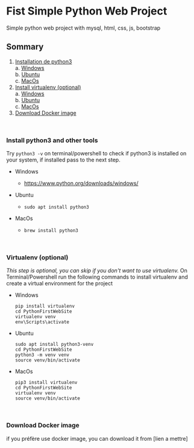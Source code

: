 # Fist Simple Python Web Project
Simple python web project with mysql, html, css, js, bootstrap

## Sommary
1. [Installation de python3](#installation-de-python3)<br>
    a. [Windows](#windows)<br>
    b. [Ubuntu](#ubuntu)<br>
    c. [MacOs](#macos)  <br>
2. [Install virtualenv (optional)](#install-virtualenv-(optional))<br>
    a. [Windows](#windows)<br>
    b. [Ubuntu](#ubuntu)<br>
    c. [MacOs](#macos)<br>
3. [Download Docker image](#download-docker-image)<br>

<br>

### Install python3 and other tools

Try `python3 -v` on terminal/powershell to check if python3 is installed on your system, if installed pass to the next step.

- Windows
    - https://www.python.org/downloads/windows/

- Ubuntu
    - `sudo apt install python3`

- MacOs
    - `brew install python3`

<br>

### Virtualenv (optional)

*This step is optional, you can skip if you don't want to use virtualenv.*
On Terminal/Powershell run the following commands to install virtualenv and create a virtual environment for the project

- Windows
    ```
    pip install virtualenv
    cd PythonFirstWebSite
    virtualenv venv
    env\Scripts\activate
    ```

- Ubuntu
    ```
    sudo apt install python3-venv
    cd PythonFirstWebSite
    python3 -m venv venv
    source venv/bin/activate
    ```

- MacOs
    ```
    pip3 install virtualenv
    cd PythonFirstWebSite
    virtualenv venv
    source venv/bin/activate
    ```


<br>

### Download Docker image
if you préfère use docker image, you can download it from [lien a mettre]